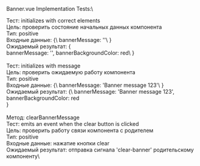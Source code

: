 Banner.vue Implementation Tests:\

Тест: initializes with correct elements\
Цель: проверить состояние начальных данных компонента\
Тип: positive\
Входные данные: {\ 
    bannerMessage: ''\ 
    }\
Ожидаемый результат: {\
    bannerMessage: '', bannerBackgroundColor: red\ 
    }\
\
Тест: initializes with message\
Цель: проверить ожидаемую работу компонента\
Тип: positive\
Входные данные: {\ 
    bannerMessage: 'Banner message 123'\ 
    }\
Ожидаемый результат: {\ 
    bannerMessage: 'Banner message 123',\
    bannerBackgroundColor: red\
    }\
\
Метод: clearBannerMessage\
Тест: emits an event when the clear button is clicked\
Цель: проверить работу связи компонента с родителем\
Тип: positive\
Входные данные: нажатие кнопки clear\
Ожидаемый результат: отправка сигнала 'clear-banner' родительскому компоненту\
